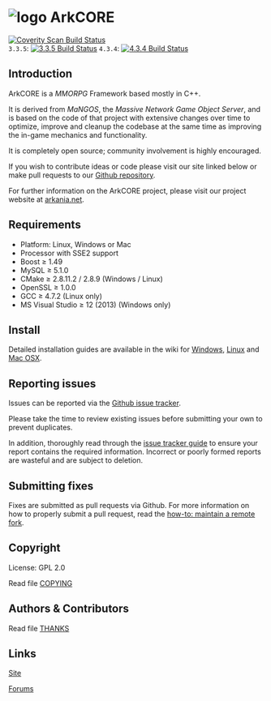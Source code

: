 # ![logo](http://forums.arkania.net/styles/baisik/xenforo/logo.png) ArkCORE

[![Coverity Scan Build Status](https://scan.coverity.com/projects/435/badge.svg)](https://scan.coverity.com/projects/435)  
`3.3.5`: [![3.3.5 Build Status](https://travis-ci.org/TrinityCore/TrinityCore.svg?branch=master)](https://travis-ci.org/TrinityCore/TrinityCore)
`4.3.4`: [![4.3.4 Build Status](https://travis-ci.org/TrinityCore/TrinityCore.svg?branch=4.3.4)](https://travis-ci.org/TrinityCore/TrinityCore)

## Introduction

ArkCORE is a *MMORPG* Framework based mostly in C++.

It is derived from *MaNGOS*, the *Massive Network Game Object Server*, and is
based on the code of that project with extensive changes over time to optimize,
improve and cleanup the codebase at the same time as improving the in-game
mechanics and functionality.

It is completely open source; community involvement is highly encouraged.

If you wish to contribute ideas or code please visit our site linked below or
make pull requests to our [Github repository](https://github.com/Arkania/ArkCORE4).

For further information on the ArkCORE project, please visit our project
website at [arkania.net](http://www.arkania.net).


## Requirements

+ Platform: Linux, Windows or Mac
+ Processor with SSE2 support
+ Boost ≥ 1.49
+ MySQL ≥ 5.1.0
+ CMake ≥ 2.8.11.2 / 2.8.9 (Windows / Linux)
+ OpenSSL ≥ 1.0.0
+ GCC ≥ 4.7.2 (Linux only)
+ MS Visual Studio ≥ 12 (2013) (Windows only)


## Install

Detailed installation guides are available in the wiki for
[Windows](http://collab.kpsn.org/display/tc/Win),
[Linux](http://collab.kpsn.org/display/tc/Linux) and
[Mac OSX](http://collab.kpsn.org/display/tc/Mac).


## Reporting issues

Issues can be reported via the [Github issue tracker](https://github.com/Arkania/ArkCORE4).

Please take the time to review existing issues before submitting your own to
prevent duplicates.

In addition, thoroughly read through the [issue tracker guide](http://www.arkania.net/) to ensure
your report contains the required information. Incorrect or poorly formed
reports are wasteful and are subject to deletion.


## Submitting fixes

Fixes are submitted as pull requests via Github. For more information on how to
properly submit a pull request, read the [how-to: maintain a remote fork](http://www.arkania.net/).


## Copyright

License: GPL 2.0

Read file [COPYING](COPYING)


## Authors &amp; Contributors

Read file [THANKS](THANKS)


## Links

[Site](http://www.arkania.net)

[Forums](http://forums.arkania.net/)
